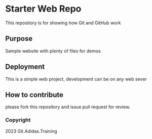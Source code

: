 # Starter Web Repo

This repository is for showing how Git and GitHub work

## Purpose

Sample website with plenty of files for demos

## Deployment

This is a simple web project, development can be on any web sever

## How to contribute

please fork this repository and issue pull request for review.

### Copyright

2023 Git.Adidas.Training